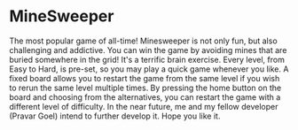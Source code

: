 # MineSweeper
The most popular game of all-time! Minesweeper is not only fun, but also challenging and addictive. You can win the game by avoiding mines that are buried somewhere in the grid! It's a terrific brain exercise. Every level, from Easy to Hard, is pre-set, so you may play a quick game whenever you like. A fixed board allows you to restart the game from the same level if you wish to rerun the same level multiple times. By pressing the home button on the board and choosing from the alternatives, you can restart the game with a different level of difficulty. In the near future, me and my fellow developer (Pravar Goel) intend to further develop it. Hope you like it.
